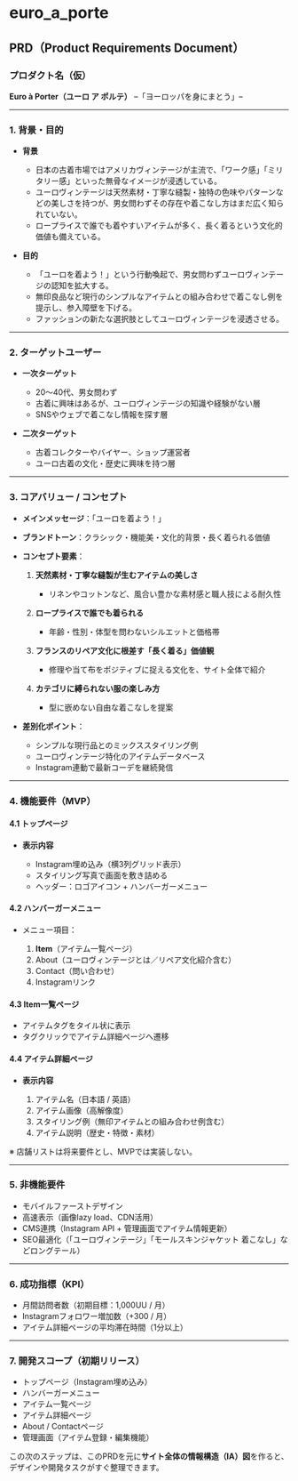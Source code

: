 # euro_a_porte
## PRD（Product Requirements Document）

### プロダクト名（仮）

**Euro à Porter（ユーロ ア ポルテ）**
–「ヨーロッパを身にまとう」–

---

### 1. 背景・目的

* **背景**

  * 日本の古着市場ではアメリカヴィンテージが主流で、「ワーク感」「ミリタリー感」といった無骨なイメージが浸透している。
  * ユーロヴィンテージは天然素材・丁寧な縫製・独特の色味やパターンなどの美しさを持つが、男女問わずその存在や着こなし方はまだ広く知られていない。
  * ロープライスで誰でも着やすいアイテムが多く、長く着るという文化的価値も備えている。

* **目的**

  * 「ユーロを着よう！」という行動喚起で、男女問わずユーロヴィンテージの認知を拡大する。
  * 無印良品など現行のシンプルなアイテムとの組み合わせで着こなし例を提示し、参入障壁を下げる。
  * ファッションの新たな選択肢としてユーロヴィンテージを浸透させる。

---

### 2. ターゲットユーザー

* **一次ターゲット**

  * 20〜40代、男女問わず
  * 古着に興味はあるが、ユーロヴィンテージの知識や経験がない層
  * SNSやウェブで着こなし情報を探す層
* **二次ターゲット**

  * 古着コレクターやバイヤー、ショップ運営者
  * ユーロ古着の文化・歴史に興味を持つ層

---

### 3. コアバリュー / コンセプト

* **メインメッセージ**：「ユーロを着よう！」

* **ブランドトーン**：クラシック・機能美・文化的背景・長く着られる価値

* **コンセプト要素**：

  1. **天然素材・丁寧な縫製が生むアイテムの美しさ**

     * リネンやコットンなど、風合い豊かな素材感と職人技による耐久性
  2. **ロープライスで誰でも着られる**

     * 年齢・性別・体型を問わないシルエットと価格帯
  3. **フランスのリペア文化に根差す「長く着る」価値観**

     * 修理や当て布をポジティブに捉える文化を、サイト全体で紹介
  4. **カテゴリに縛られない服の楽しみ方**

     * 型に嵌めない自由な着こなしを提案

* **差別化ポイント**：

  * シンプルな現行品とのミックススタイリング例
  * ユーロヴィンテージ特化のアイテムデータベース
  * Instagram連動で最新コーデを継続発信

---

### 4. 機能要件（MVP）

#### 4.1 トップページ

* **表示内容**

  * Instagram埋め込み（横3列グリッド表示）
  * スタイリング写真で画面を敷き詰める
  * ヘッダー：ロゴアイコン + ハンバーガーメニュー

#### 4.2 ハンバーガーメニュー

* メニュー項目：

  1. **Item**（アイテム一覧ページ）
  2. About（ユーロヴィンテージとは／リペア文化紹介含む）
  3. Contact（問い合わせ）
  4. Instagramリンク

#### 4.3 Item一覧ページ

* アイテムタグをタイル状に表示
* タグクリックでアイテム詳細ページへ遷移

#### 4.4 アイテム詳細ページ

* **表示内容**

  1. アイテム名（日本語 / 英語）
  2. アイテム画像（高解像度）
  3. スタイリング例（無印アイテムとの組み合わせ例含む）
  4. アイテム説明（歴史・特徴・素材）

※ 店舗リストは将来要件とし、MVPでは実装しない。

---

### 5. 非機能要件

* モバイルファーストデザイン
* 高速表示（画像lazy load、CDN活用）
* CMS連携（Instagram API + 管理画面でアイテム情報更新）
* SEO最適化（「ユーロヴィンテージ」「モールスキンジャケット 着こなし」などロングテール）

---

### 6. 成功指標（KPI）

* 月間訪問者数（初期目標：1,000UU / 月）
* Instagramフォロワー増加数（+300 / 月）
* アイテム詳細ページの平均滞在時間（1分以上）

---

### 7. 開発スコープ（初期リリース）

* トップページ（Instagram埋め込み）
* ハンバーガーメニュー
* アイテム一覧ページ
* アイテム詳細ページ
* About / Contactページ
* 管理画面（アイテム登録・編集機能）

この次のステップは、このPRDを元に**サイト全体の情報構造（IA）図**を作ると、デザインや開発タスクがすぐ整理できます。
